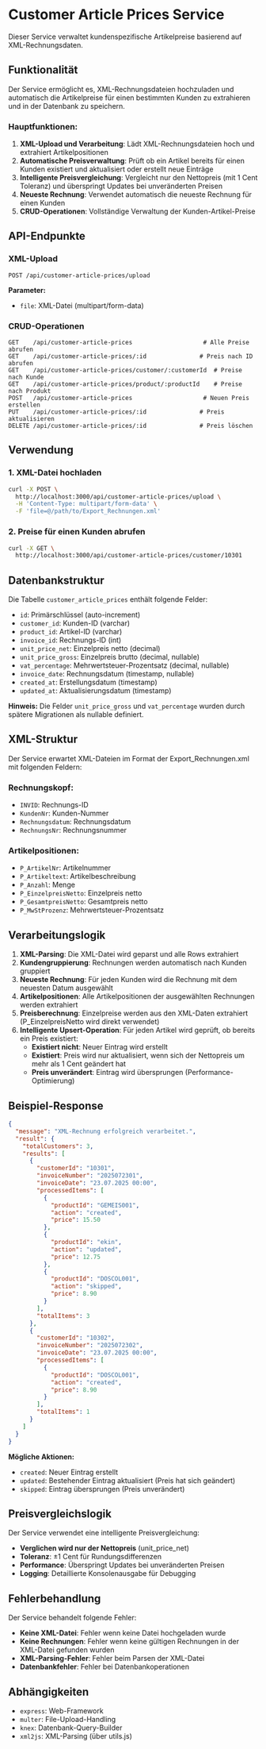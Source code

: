 # Customer Article Prices Service

Dieser Service verwaltet kundenspezifische Artikelpreise basierend auf XML-Rechnungsdaten.

## Funktionalität

Der Service ermöglicht es, XML-Rechnungsdateien hochzuladen und automatisch die Artikelpreise für einen bestimmten Kunden zu extrahieren und in der Datenbank zu speichern.

### Hauptfunktionen:

1. **XML-Upload und Verarbeitung**: Lädt XML-Rechnungsdateien hoch und extrahiert Artikelpositionen
2. **Automatische Preisverwaltung**: Prüft ob ein Artikel bereits für einen Kunden existiert und aktualisiert oder erstellt neue Einträge
3. **Intelligente Preisvergleichung**: Vergleicht nur den Nettopreis (mit 1 Cent Toleranz) und überspringt Updates bei unveränderten Preisen
4. **Neueste Rechnung**: Verwendet automatisch die neueste Rechnung für einen Kunden
5. **CRUD-Operationen**: Vollständige Verwaltung der Kunden-Artikel-Preise

## API-Endpunkte

### XML-Upload
```
POST /api/customer-article-prices/upload
```

**Parameter:**
- `file`: XML-Datei (multipart/form-data)

### CRUD-Operationen
```
GET    /api/customer-article-prices                    # Alle Preise abrufen
GET    /api/customer-article-prices/:id               # Preis nach ID abrufen
GET    /api/customer-article-prices/customer/:customerId  # Preise nach Kunde
GET    /api/customer-article-prices/product/:productId    # Preise nach Produkt
POST   /api/customer-article-prices                    # Neuen Preis erstellen
PUT    /api/customer-article-prices/:id               # Preis aktualisieren
DELETE /api/customer-article-prices/:id               # Preis löschen
```

## Verwendung

### 1. XML-Datei hochladen

```bash
curl -X POST \
  http://localhost:3000/api/customer-article-prices/upload \
  -H 'Content-Type: multipart/form-data' \
  -F 'file=@/path/to/Export_Rechnungen.xml'
```

### 2. Preise für einen Kunden abrufen

```bash
curl -X GET \
  http://localhost:3000/api/customer-article-prices/customer/10301
```

## Datenbankstruktur

Die Tabelle `customer_article_prices` enthält folgende Felder:

- `id`: Primärschlüssel (auto-increment)
- `customer_id`: Kunden-ID (varchar)
- `product_id`: Artikel-ID (varchar)
- `invoice_id`: Rechnungs-ID (int)
- `unit_price_net`: Einzelpreis netto (decimal)
- `unit_price_gross`: Einzelpreis brutto (decimal, nullable)
- `vat_percentage`: Mehrwertsteuer-Prozentsatz (decimal, nullable)
- `invoice_date`: Rechnungsdatum (timestamp, nullable)
- `created_at`: Erstellungsdatum (timestamp)
- `updated_at`: Aktualisierungsdatum (timestamp)

**Hinweis:** Die Felder `unit_price_gross` und `vat_percentage` wurden durch spätere Migrationen als nullable definiert.

## XML-Struktur

Der Service erwartet XML-Dateien im Format der Export_Rechnungen.xml mit folgenden Feldern:

### Rechnungskopf:
- `INVID`: Rechnungs-ID
- `KundenNr`: Kunden-Nummer
- `Rechnungsdatum`: Rechnungsdatum
- `RechnungsNr`: Rechnungsnummer

### Artikelpositionen:
- `P_ArtikelNr`: Artikelnummer
- `P_Artikeltext`: Artikelbeschreibung
- `P_Anzahl`: Menge
- `P_EinzelpreisNetto`: Einzelpreis netto
- `P_GesamtpreisNetto`: Gesamtpreis netto
- `P_MwStProzenz`: Mehrwertsteuer-Prozentsatz

## Verarbeitungslogik

1. **XML-Parsing**: Die XML-Datei wird geparst und alle Rows extrahiert
2. **Kundengruppierung**: Rechnungen werden automatisch nach Kunden gruppiert
3. **Neueste Rechnung**: Für jeden Kunden wird die Rechnung mit dem neuesten Datum ausgewählt
4. **Artikelpositionen**: Alle Artikelpositionen der ausgewählten Rechnungen werden extrahiert
5. **Preisberechnung**: Einzelpreise werden aus den XML-Daten extrahiert (P_EinzelpreisNetto wird direkt verwendet)
6. **Intelligente Upsert-Operation**: Für jeden Artikel wird geprüft, ob bereits ein Preis existiert:
   - **Existiert nicht**: Neuer Eintrag wird erstellt
   - **Existiert**: Preis wird nur aktualisiert, wenn sich der Nettopreis um mehr als 1 Cent geändert hat
   - **Preis unverändert**: Eintrag wird übersprungen (Performance-Optimierung)

## Beispiel-Response

```json
{
  "message": "XML-Rechnung erfolgreich verarbeitet.",
  "result": {
    "totalCustomers": 3,
    "results": [
      {
        "customerId": "10301",
        "invoiceNumber": "2025072301",
        "invoiceDate": "23.07.2025 00:00",
        "processedItems": [
          {
            "productId": "GEMEIS001",
            "action": "created",
            "price": 15.50
          },
          {
            "productId": "ekin",
            "action": "updated",
            "price": 12.75
          },
          {
            "productId": "DOSCOL001",
            "action": "skipped",
            "price": 8.90
          }
        ],
        "totalItems": 3
      },
      {
        "customerId": "10302",
        "invoiceNumber": "2025072302",
        "invoiceDate": "23.07.2025 00:00",
        "processedItems": [
          {
            "productId": "DOSCOL001",
            "action": "created",
            "price": 8.90
          }
        ],
        "totalItems": 1
      }
    ]
  }
}
```

**Mögliche Aktionen:**
- `created`: Neuer Eintrag erstellt
- `updated`: Bestehender Eintrag aktualisiert (Preis hat sich geändert)
- `skipped`: Eintrag übersprungen (Preis unverändert)

## Preisvergleichslogik

Der Service verwendet eine intelligente Preisvergleichung:

- **Verglichen wird nur der Nettopreis** (unit_price_net)
- **Toleranz**: ±1 Cent für Rundungsdifferenzen
- **Performance**: Überspringt Updates bei unveränderten Preisen
- **Logging**: Detaillierte Konsolenausgabe für Debugging

## Fehlerbehandlung

Der Service behandelt folgende Fehler:

- **Keine XML-Datei**: Fehler wenn keine Datei hochgeladen wurde
- **Keine Rechnungen**: Fehler wenn keine gültigen Rechnungen in der XML-Datei gefunden wurden
- **XML-Parsing-Fehler**: Fehler beim Parsen der XML-Datei
- **Datenbankfehler**: Fehler bei Datenbankoperationen

## Abhängigkeiten

- `express`: Web-Framework
- `multer`: File-Upload-Handling
- `knex`: Datenbank-Query-Builder
- `xml2js`: XML-Parsing (über utils.js) 